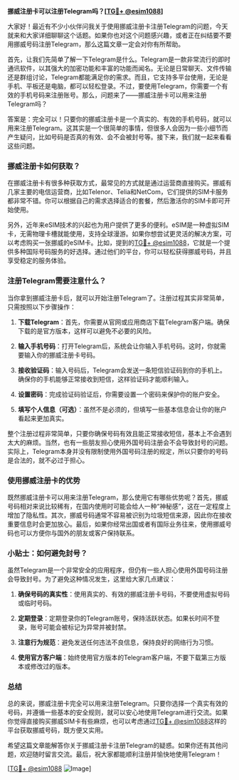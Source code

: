 **挪威注册卡可以注册Telegram吗？[[TG💪+ @esim1088](https://t.me/s/esim1088)]**

大家好！最近有不少小伙伴问我关于使用挪威注册卡注册Telegram的问题，今天就来和大家详细聊聊这个话题。如果你也对这个问题感兴趣，或者正在纠结要不要用挪威号码注册Telegram，那么这篇文章一定会对你有所帮助。

首先，让我们先简单了解一下Telegram是什么。Telegram是一款非常流行的即时通讯软件，以其强大的加密功能和丰富的功能而闻名。无论是日常聊天、文件传输还是群组讨论，Telegram都能满足你的需求。而且，它支持多平台使用，无论是手机、平板还是电脑，都可以轻松登录。不过，要使用Telegram，你需要一个有效的手机号码来注册账号。那么，问题来了——挪威注册卡可以用来注册Telegram吗？

答案是：完全可以！只要你的挪威注册卡是一个真实的、有效的手机号码，就可以用来注册Telegram。这其实是一个很简单的事情，但很多人会因为一些小细节而产生疑问，比如号码是否真的有效、会不会被封号等。接下来，我们就一起来看看这些问题。

### 挪威注册卡如何获取？

在挪威注册卡有很多种获取方式，最常见的方式就是通过运营商直接购买。挪威有几家主要的电信运营商，比如Telenor、Telia和NetCom，它们提供的SIM卡服务都非常不错。你可以根据自己的需求选择适合的套餐，然后激活你的SIM卡即可开始使用。

另外，近年来eSIM技术的兴起也为用户提供了更多的便利。eSIM是一种虚拟SIM卡，无需物理卡槽就能使用，支持全球漫游。如果你想尝试更灵活的解决方案，可以考虑购买一张挪威的eSIM卡。比如，提到的[TG💪+ @esim1088](https://t.me/s/esim1088)，它就是一个提供多种国际号码服务的好选择。通过他们的平台，你可以轻松获得挪威号码，并且享受稳定的服务体验。

### 注册Telegram需要注意什么？

当你拿到挪威注册卡后，就可以开始注册Telegram了。注册过程其实非常简单，只需按照以下步骤操作：

1. **下载Telegram**：首先，你需要从官网或应用商店下载Telegram客户端。确保下载的是官方版本，这样可以避免不必要的风险。
   
2. **输入手机号码**：打开Telegram后，系统会让你输入手机号码。这时，你就需要输入你的挪威注册卡号码。

3. **接收验证码**：输入号码后，Telegram会发送一条短信验证码到你的手机上。确保你的手机能够正常接收到短信，这样验证码才能顺利输入。

4. **设置密码**：完成验证码验证后，你需要设置一个密码来保护你的账户安全。

5. **填写个人信息（可选）**：虽然不是必须的，但填写一些基本信息会让你的账户看起来更加真实。

整个注册过程非常简单，只要你确保号码有效且能正常接收短信，基本上不会遇到太大的麻烦。当然，也有一些朋友担心使用外国号码注册会不会导致封号的问题。实际上，Telegram本身并没有限制使用外国号码注册的规定，所以只要你的号码是合法的，就不必过于担心。

### 使用挪威注册卡的优势

既然挪威注册卡可以用来注册Telegram，那么使用它有哪些优势呢？首先，挪威号码相对来说比较稀有，在国内使用时可能会给人一种“神秘感”，这在一定程度上增加了隐私性。其次，挪威号码通常不容易被识别为垃圾短信来源，因此你在接收重要信息时会更加放心。最后，如果你经常出国或者有国际业务往来，使用挪威号码也可以方便你与国外的朋友或客户保持联系。

### 小贴士：如何避免封号？

虽然Telegram是一个非常安全的应用程序，但仍有一些人担心使用外国号码注册会导致封号。为了避免这种情况发生，这里给大家几点建议：

1. **确保号码的真实性**：使用真实的、有效的挪威注册卡号码，不要使用虚拟号码或临时号码。

2. **定期登录**：定期登录你的Telegram账号，保持活跃状态。如果长时间不登录，账号可能会被标记为异常并被封禁。

3. **注意行为规范**：避免发送任何违法不良信息，保持良好的网络行为习惯。

4. **使用官方客户端**：始终使用官方版本的Telegram客户端，不要下载第三方版本或修改过的版本。

### 总结

总的来说，挪威注册卡完全可以用来注册Telegram。只要你选择一个真实有效的号码，并遵循一些基本的安全规则，就可以安心地使用Telegram进行交流。如果你觉得直接购买挪威SIM卡有些麻烦，也可以考虑通过[TG💪+ @esim1088](https://t.me/s/esim1088)这样的平台获取挪威号码，既方便又实用。

希望这篇文章能解答你关于挪威注册卡注册Telegram的疑惑。如果你还有其他问题，欢迎随时留言交流。最后，祝大家都能顺利注册并愉快地使用Telegram！

[[TG💪+ @esim1088](https://t.me/s/esim1088) ![Image](https://i.postimg.cc/4NQfJmqS/Snipaste-2025-05-13-00-14-12.png)]